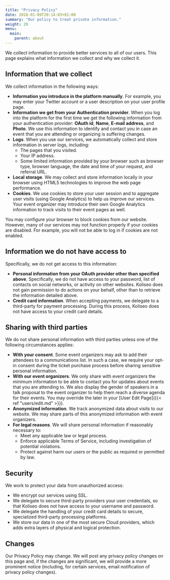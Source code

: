 ```yaml
---
title: "Privacy Policy"
date: 2018-01-09T20:14:03+01:00
summary: "Our policy to treat private information."
weight: 20
menu:
  main:
    parent: about
---
```


We collect information to provide better services to all of our users. This page explains what information we collect and why we collect it.

## Information that we collect 

We collect information in the following ways:

* **Information you introduce in the platform manually**. For example, you may enter your Twitter account or a user description on your user profile page.
* **Information we get from your Authentication provider**. When you log into the platform for the first time we get the following information from your authentication provider: **OAuth id**, **Name**, **E-mail address**, and **Photo**. We use this information to identify and contact you in case an event that you are attending or organizing is suffering changes.
* **Logs**. When you use our services, we automatically collect and store information in server logs, including:
  * The pages that you visited.
  * Your IP address.
  * Some limited information provided by your browser such as browser type, browser language, the date and time of your request, and referral URL.
* **Local storage**. We may collect and store information locally in your browser using HTML5 technologies to improve the web page performance.
* **Cookies**. We use cookies to store your user session and to aggregate user visits (using Google Analytics) to help us improve our services. Your event organizer may introduce their own Google Analytics information to track visits to their event pages as well. 

You may configure your browser to block cookies from our website. However, many of our services may not function properly if your cookies are disabled. For example, you will not be able to log in if cookies are not enabled.

## Information we do not have access to

Specifically, we do not get access to this information:

* **Personal information from your OAuth provider other than specified above**. Specifically, we do not have access to your password, list of contacts on social networks, or activity on other websites. Koliseo does not gain permission to do actions on your behalf, other than to retrieve the information detailed above.
* **Credit card information**. When accepting payments, we delegate to a third-party for payment processing. During this process, Koliseo does not have access to your credit card details.

## Sharing with third parties

We do not share personal information with third parties unless one of the following circumstances applies:

* **With your consent**. Some event organizers may ask to add their attendees to a communications list. In such a case, we require your opt-in consent during the ticket purchase process before sharing sensitive personal information.
* **With our event organizers**. We only share with event organizers the minimum information to be able to contact you for updates about events that you are attending to. We also display the gender of speakers in a talk proposal to the event organizer to help them reach a diverse agenda for their events. You may override the later in your [User Edit Page]({{< ref "users/edit.md" >}}). 
* **Anonymized information**. We track anonymized data about visits to our website. We may share parts of this anonymized information with event organizers.
* **For legal reasons**. We will share personal information if reasonably necessary to:
  * Meet any applicable law or legal process.
  * Enforce applicable Terms of Service, including investigation of potential violations.
  * Protect against harm our users or the public as required or permitted by law.

## Security

We work to protect your data from unauthorized access:

* We encrypt our services using SSL.
* We delegate to secure third-party providers your user credentials, so that Koliseo does not have access to your username and password.
* We delegate the handling of your credit card details to secure, specialized third-party processing platforms.
* We store our data in one of the most secure Cloud providers, which adds extra layers of physical and logical protection.

## Changes

Our Privacy Policy may change. We will post any privacy policy changes on this page and, if the changes are significant, we will provide a more prominent notice (including, for certain services, email notification of privacy policy changes). 

